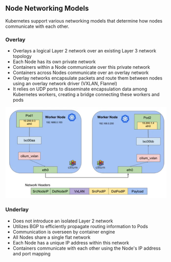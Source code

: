 ## Node Networking Models

Kubernetes support various networking models that determine how nodes communicate with each other.

### Overlay

- Overlays a logical Layer 2 network over an existing Layer 3 network topology
- Each Node has its own private network
- Containers within a Node communicate over this private network
- Containers across Nodes communicate over an overlay network
- Overlay networks encapsulate packets and route them between nodes using an overlay network driver (VXLAN, Flannel)
- It relies on UDP ports to disseminate encapsulation data among Kubernetes workers, creating a bridge connecting these workers and pods

<img src="../assets/overlay.png">

### Underlay

- Does not introduce an isolated Layer 2 network
- Utilizes BGP to efficiently propagate routing information to Pods
- Communication is overseen by container engine
- All Nodes share a single flat network
- Each Node has a unique IP address within this network
- Containers communicate with each other using the Node's IP address and port mapping
